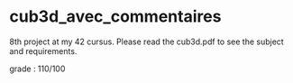 # cub3d_avec_commentaires

8th project at my 42 cursus. Please read the cub3d.pdf to see the subject and requirements.

grade : 110/100
